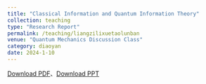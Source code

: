 ```yaml
---
title: "Classical Information and Quantum Information Theory"
collection: teaching
type: "Research Report"
permalink: /teaching/liangzilixuetaolunban
venue: "Quantum Mechanics Discussion Class"
category: diaoyan
date: 2024-1-10
---
```


[Download PDF](http://ShangrunLu666.github.io/files/量子力学讨论班课程论文路尚润21305127.pdf)、[Download PPT](http://ShangrunLu666.github.io/files/量子讨论班pre.pdf)
